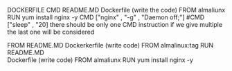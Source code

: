DOCKERFILE
  CMD
    README.MD
    Dockerfile (write the code)
	     FROM almaliunx 
		 RUN yum install nginx -y
	     CMD ["nginx" , "-g" , "Daemon off;"]
		#CMD ["sleep" , "20] there should be only one CMD instruction if we give multiple the last one will be considered 
     
  FROM 
    README.MD
    Dockerkerfile (write code)
          FROM almalinux:tag 
  RUN
    README.MD  
    Dockerfile (write code)
	      FROM almaliunx 
		  RUN yum install nginx -y 
		  